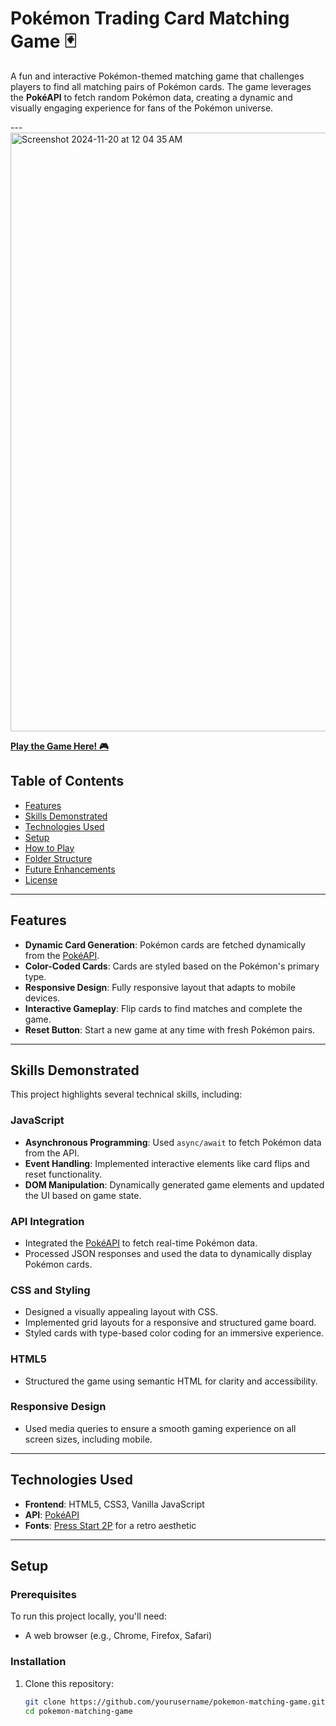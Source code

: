 # Pokémon Trading Card Matching Game 🃏

A fun and interactive Pokémon-themed matching game that challenges players to find all matching pairs of Pokémon cards. The game leverages the **PokéAPI** to fetch random Pokémon data, creating a dynamic and visually engaging experience for fans of the Pokémon universe.

---<img width="958" alt="Screenshot 2024-11-20 at 12 04 35 AM" src="https://github.com/user-attachments/assets/39f04fe0-584d-42bf-9b22-0b4fb9934d04">

**[Play the Game Here! 🎮](https://pokemontcmg.netlify.app/)**


## Table of Contents
- [Features](#features)
- [Skills Demonstrated](#skills-demonstrated)
- [Technologies Used](#technologies-used)
- [Setup](#setup)
- [How to Play](#how-to-play)
- [Folder Structure](#folder-structure)
- [Future Enhancements](#future-enhancements)
- [License](#license)

---

## Features

- **Dynamic Card Generation**: Pokémon cards are fetched dynamically from the [PokéAPI](https://pokeapi.co/).
- **Color-Coded Cards**: Cards are styled based on the Pokémon's primary type.
- **Responsive Design**: Fully responsive layout that adapts to mobile devices.
- **Interactive Gameplay**: Flip cards to find matches and complete the game.
- **Reset Button**: Start a new game at any time with fresh Pokémon pairs.

---

## Skills Demonstrated

This project highlights several technical skills, including:

### JavaScript
- **Asynchronous Programming**: Used `async/await` to fetch Pokémon data from the API.
- **Event Handling**: Implemented interactive elements like card flips and reset functionality.
- **DOM Manipulation**: Dynamically generated game elements and updated the UI based on game state.

### API Integration
- Integrated the [PokéAPI](https://pokeapi.co/) to fetch real-time Pokémon data.
- Processed JSON responses and used the data to dynamically display Pokémon cards.

### CSS and Styling
- Designed a visually appealing layout with CSS.
- Implemented grid layouts for a responsive and structured game board.
- Styled cards with type-based color coding for an immersive experience.

### HTML5
- Structured the game using semantic HTML for clarity and accessibility.

### Responsive Design
- Used media queries to ensure a smooth gaming experience on all screen sizes, including mobile.

---

## Technologies Used

- **Frontend**: HTML5, CSS3, Vanilla JavaScript
- **API**: [PokéAPI](https://pokeapi.co/)
- **Fonts**: [Press Start 2P](https://fonts.google.com/specimen/Press+Start+2P) for a retro aesthetic

---

## Setup

### Prerequisites
To run this project locally, you'll need:
- A web browser (e.g., Chrome, Firefox, Safari)

### Installation
1. Clone this repository:
   ```bash
   git clone https://github.com/yourusername/pokemon-matching-game.git
   cd pokemon-matching-game

